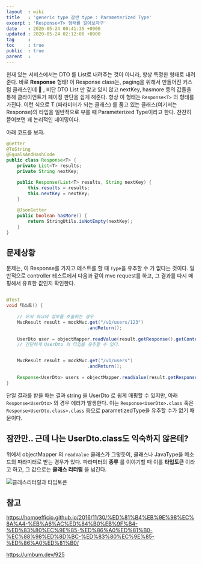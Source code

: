 ```yaml
---
layout  : wiki
title   : 'generic type 감싼 type : Parameterized Type'
excerpt : 'Response<T> 형태를 알아보자구'
date    : 2020-05-24 00:41:35 +0900
updated : 2020-05-24 02:12:08 +0900
tag     : 
toc     : true
public  : true
parent  : 
---
```


현재 있는 서비스에서는 DTO 를 List로 내려주는 것이 아니라, 항상 특정한 형태로 내려준다. 바로 **Response** 형태! 
이 Response class는, paging을 위해서 만들어진 커스텀 클래스인데 🙂 , 비단 DTO List 만 갖고 있지 않고 nextKey, hasmore 등의 값들을 통해 클라이언트가 페이징 판단을 쉽게 해준다. 항상 이 형태는 `Response<T>` 의 형태를 가진다. 이런 식으로 T (파라미터가 되는 클래스) 를 품고 있는 클래스(여기서는 Response)의 타입을 일반적으로 부를 때  Parameterized Type이라고 한다. 찬찬히 뜯어보면 꽤 논리적인 네이밍이다. 

아래 코드를 보자. 
```java
@Getter
@ToString
@EqualsAndHashCode
public class Response<T> {
    private List<T> results;
    private String nextKey;

    public Response(List<T> results, String nextKey) {
        this.results = results;
        this.nextKey = nextKey;
	}
	
    @JsonGetter
    public boolean hasMore() {
        return StringUtils.isNotEmpty(nextKey);
    }
}
```

## 문제상황 

문제는, 이 Response를 가지고 테스트를 할 때 `Type`을 유추할 수 가 없다는 것이다. 일반적으로 controller 테스트에서 다음과 같이 mvc request를 하고, 그 결과를 다시 매핑해서 유효한 값인지 확인한다.  

```java

@Test 
void 테스트() {
   
    // 유저 하나의 정보를 호출하는 경우
	MvcResult result = mockMvc.get("/v1/users/123")
	       			          .andReturn();
							  
	UserDto user = objectMapper.readValue(result.getResponse().getContentAsString(), UserDto.class);
	// 간단하게 UserDto 의 타입을 유추할 수 있다. 


	MvcResult result = mockMvc.get("/v1/users")
	       			          .andReturn();
	
	Response<UserDto> users = objectMapper.readValue(result.getResponse().getContentAsString(), Response<UserDto>.class) // 컴파일 에러 ! 
}
```
단일 결과를 받을 때는 결과 string 을 UserDto 로 쉽게 매핑할 수 있지만, 아래 `Response<UserDto>` 의 경우 에러가 발생한다. 이는 `Response<UserDto>.class` 혹은 `Response<UserDto.class>.class` 등으로 parametizedType을 유추할 수가 없기 때문이다.

## 잠깐만.. 근데 나는 UserDto.class도 익숙하지 않은데? 

위에서 objectMapper 의 `readValue` 클래스가 그렇듯이, 클래스나 JavaType을 메소드의 파라미터로 받는 경우가 있다. 파라미터의 **종류** 를 이야기할 때 이를 **타입토큰** 이라고 하고, 그 값으로는 **클래스 리터럴** 을 넘긴다. 

![클래스리터럴과 타입토큰](./typetoken.png) 




## 참고 

https://homoefficio.github.io/2016/11/30/%ED%81%B4%EB%9E%98%EC%8A%A4-%EB%A6%AC%ED%84%B0%EB%9F%B4-%ED%83%80%EC%9E%85-%ED%86%A0%ED%81%B0-%EC%88%98%ED%8D%BC-%ED%83%80%EC%9E%85-%ED%86%A0%ED%81%B0/

https://umbum.dev/925

